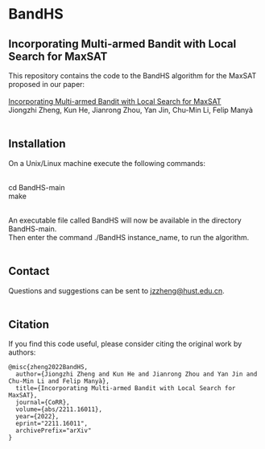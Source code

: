 # BandHS
Incorporating Multi-armed Bandit with Local Search for MaxSAT
----
This repository contains the code to the BandHS algorithm for the MaxSAT proposed in our paper: <br> <br>
[Incorporating Multi-armed Bandit with Local Search for MaxSAT](https://arxiv.org/abs/2211.16011) <br>
Jiongzhi Zheng, Kun He, Jianrong Zhou, Yan Jin, Chu-Min Li, Felip Manyà <br> <br>

Installation
----
On a Unix/Linux machine execute the following commands: <br> <br>

cd BandHS-main <br>
make <br> <br>

An executable file called BandHS will now be available in the directory BandHS-main. <br>
Then enter the command ./BandHS instance_name, to run the algorithm. <br> <br>

Contact
----
Questions and suggestions can be sent to jzzheng@hust.edu.cn. <br> <br>

Citation
----
If you find this code useful, please consider citing the original work by authors: <br>
```
@misc{zheng2022BandHS,
  author={Jiongzhi Zheng and Kun He and Jianrong Zhou and Yan Jin and Chu-Min Li and Felip Manyà},
  title={Incorporating Multi-armed Bandit with Local Search for MaxSAT},
  journal={CoRR},
  volume={abs/2211.16011},
  year={2022},
  eprint="2211.16011",
  archivePrefix="arXiv"
}
```

